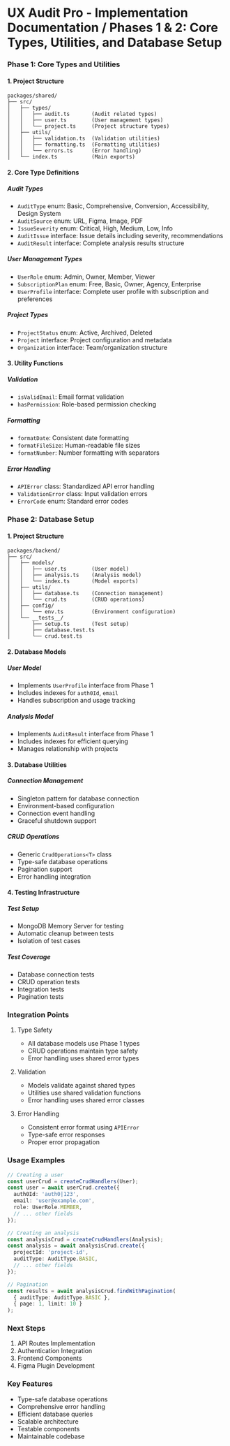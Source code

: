 # UX Audit Pro - Implementation Documentation / Phases 1 & 2: Core Types, Utilities, and Database Setup

### Phase 1: Core Types and Utilities
#### 1. Project Structure
```
packages/shared/
├── src/
│   ├── types/
│   │   ├── audit.ts       (Audit related types)
│   │   ├── user.ts        (User management types)
│   │   └── project.ts     (Project structure types)
│   ├── utils/
│   │   ├── validation.ts  (Validation utilities)
│   │   ├── formatting.ts  (Formatting utilities)
│   │   └── errors.ts      (Error handling)
│   └── index.ts           (Main exports)
```

#### 2. Core Type Definitions
##### Audit Types
- `AuditType` enum: Basic, Comprehensive, Conversion, Accessibility, Design System
- `AuditSource` enum: URL, Figma, Image, PDF
- `IssueSeverity` enum: Critical, High, Medium, Low, Info
- `AuditIssue` interface: Issue details including severity, recommendations
- `AuditResult` interface: Complete analysis results structure

##### User Management Types
- `UserRole` enum: Admin, Owner, Member, Viewer
- `SubscriptionPlan` enum: Free, Basic, Owner, Agency, Enterprise
- `UserProfile` interface: Complete user profile with subscription and preferences

##### Project Types
- `ProjectStatus` enum: Active, Archived, Deleted
- `Project` interface: Project configuration and metadata
- `Organization` interface: Team/organization structure

#### 3. Utility Functions
##### Validation
- `isValidEmail`: Email format validation
- `hasPermission`: Role-based permission checking

##### Formatting
- `formatDate`: Consistent date formatting
- `formatFileSize`: Human-readable file sizes
- `formatNumber`: Number formatting with separators

##### Error Handling
- `APIError` class: Standardized API error handling
- `ValidationError` class: Input validation errors
- `ErrorCode` enum: Standard error codes

### Phase 2: Database Setup
#### 1. Project Structure
```
packages/backend/
├── src/
│   ├── models/
│   │   ├── user.ts        (User model)
│   │   ├── analysis.ts    (Analysis model)
│   │   └── index.ts       (Model exports)
│   ├── utils/
│   │   ├── database.ts    (Connection management)
│   │   └── crud.ts        (CRUD operations)
│   ├── config/
│   │   └── env.ts         (Environment configuration)
│   └── __tests__/
│       ├── setup.ts       (Test setup)
│       ├── database.test.ts
│       └── crud.test.ts
```

#### 2. Database Models
##### User Model
- Implements `UserProfile` interface from Phase 1
- Includes indexes for `auth0Id`, `email`
- Handles subscription and usage tracking

##### Analysis Model
- Implements `AuditResult` interface from Phase 1
- Includes indexes for efficient querying
- Manages relationship with projects

#### 3. Database Utilities
##### Connection Management
- Singleton pattern for database connection
- Environment-based configuration
- Connection event handling
- Graceful shutdown support

##### CRUD Operations
- Generic `CrudOperations<T>` class
- Type-safe database operations
- Pagination support
- Error handling integration

#### 4. Testing Infrastructure
##### Test Setup
- MongoDB Memory Server for testing
- Automatic cleanup between tests
- Isolation of test cases

##### Test Coverage
- Database connection tests
- CRUD operation tests
- Integration tests
- Pagination tests

### Integration Points
1. Type Safety
   - All database models use Phase 1 types
   - CRUD operations maintain type safety
   - Error handling uses shared error types

2. Validation
   - Models validate against shared types
   - Utilities use shared validation functions
   - Error handling uses shared error classes

3. Error Handling
   - Consistent error format using `APIError`
   - Type-safe error responses
   - Proper error propagation

### Usage Examples
```typescript
// Creating a user
const userCrud = createCrudHandlers(User);
const user = await userCrud.create({
  auth0Id: 'auth0|123',
  email: 'user@example.com',
  role: UserRole.MEMBER,
  // ... other fields
});

// Creating an analysis
const analysisCrud = createCrudHandlers(Analysis);
const analysis = await analysisCrud.create({
  projectId: 'project-id',
  auditType: AuditType.BASIC,
  // ... other fields
});

// Pagination
const results = await analysisCrud.findWithPagination(
  { auditType: AuditType.BASIC },
  { page: 1, limit: 10 }
);
```

### Next Steps
1. API Routes Implementation
2. Authentication Integration
3. Frontend Components
4. Figma Plugin Development

### Key Features
- Type-safe database operations
- Comprehensive error handling
- Efficient database queries
- Scalable architecture
- Testable components
- Maintainable codebase